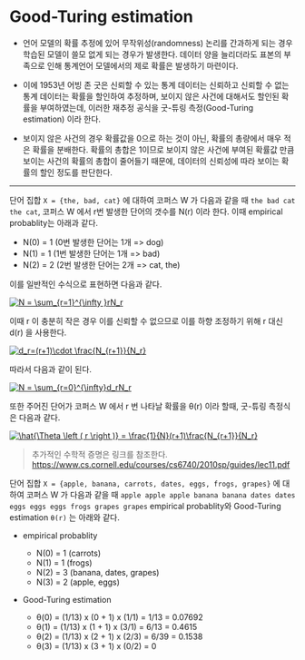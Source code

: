 # Good-Turing estimation


- 언어 모델의 확률 추정에 있어 무작위성(randomness) 논리를 간과하게 되는 경우 학습된 모델이 쓸모 없게 되는 경우가 발생한다.
데이터 양을 늘리더라도 표본의 부족으로 인해 통계언어 모델에서의 제로 확률은 발생하기 마련이다.

- 이에 1953년 어빙 존 굿은 신뢰할 수 있는 통계 데이터는 신뢰하고 신뢰할 수 없는 통계 데이터는 확률을 할인하여 추정하며, 
보이지 않은 사건에 대해서도 할인된 확률을 부여하였는데, 이러한 재추정 공식을 굿-튜링 측정(Good-Turing estimation) 이라 한다.

- 보이지 않은 사건의 경우 확률값을 0으로 하는 것이 아닌, 확률의 총량에서 매우 적은 확률을 분배한다. 확률의 총합은 1이므로 
보이지 않은 사건에 부여된 확률값 만큼 보이는 사건의 확률의 총합이 줄어들기 때문에, 데이터의 신뢰성에 따라 보이는 확률의 할인 정도를 판단한다.

---
단어 집합 ```X = {the, bad, cat}``` 에 대하여 코퍼스 W 가 다음과 같을 때 ```the bad cat the cat```, 코퍼스 W 에서 r번 발생한 단어의 갯수를 N(r) 이라 한다. 
이때 empirical probablity는 아래과 같다. 

- N(0) = 1 (0번 발생한 단어는 1개 => dog)
- N(1) = 1 (1번 발생한 단어는 1개 => bad)
- N(2) = 2 (2번 발생한 단어는 2개 => cat, the)

이를 일반적인 수식으로 표현하면 다음과 같다.

<a href="https://www.codecogs.com/eqnedit.php?latex=N&space;=&space;\sum_{r=1}^{\infty&space;}rN_r" target="_blank"><img src="https://latex.codecogs.com/gif.latex?N&space;=&space;\sum_{r=1}^{\infty&space;}rN_r" title="N = \sum_{r=1}^{\infty }rN_r" /></a>


이때 r 이 충분히 작은 경우 이를 신뢰할 수 없으므로 이를 하향 조정하기 위해 r 대신 d(r) 을 사용한다.

<a href="https://www.codecogs.com/eqnedit.php?latex=d_r=(r&plus;1)\cdot&space;\frac{N_{r&plus;1}}{N_r}" target="_blank"><img src="https://latex.codecogs.com/gif.latex?d_r=(r&plus;1)\cdot&space;\frac{N_{r&plus;1}}{N_r}" title="d_r=(r+1)\cdot \frac{N_{r+1}}{N_r}" /></a>

따라서 다음과 같이 된다. 

<a href="https://www.codecogs.com/eqnedit.php?latex=N&space;=&space;\sum_{r=0}^{\infty}d_rN_r" target="_blank"><img src="https://latex.codecogs.com/gif.latex?N&space;=&space;\sum_{r=0}^{\infty}d_rN_r" title="N = \sum_{r=0}^{\infty}d_rN_r" /></a>


또한 주어진 단어가 코퍼스 W 에서 r 번 나타날 확률을 θ(r) 이라 할때, 굿-튜링 측정식은 다음과 같다.

<a href="https://www.codecogs.com/eqnedit.php?latex=\hat{\Theta&space;\left&space;(&space;r&space;\right&space;)}&space;=&space;\frac{1}{N}(r&plus;1)\frac{N_{r&plus;1}}{N_r}" target="_blank"><img src="https://latex.codecogs.com/gif.latex?\hat{\Theta&space;\left&space;(&space;r&space;\right&space;)}&space;=&space;\frac{1}{N}(r&plus;1)\frac{N_{r&plus;1}}{N_r}" title="\hat{\Theta \left ( r \right )} = \frac{1}{N}(r+1)\frac{N_{r+1}}{N_r}" /></a>



> 추가적인 수학적 증명은 링크를 참조한다. https://www.cs.cornell.edu/courses/cs6740/2010sp/guides/lec11.pdf


단어 집합 ```X = {apple, banana, carrots, dates, eggs, frogs, grapes}``` 에 대하여 
코퍼스 W 가 다음과 같을 때 ```apple apple apple banana banana dates dates eggs eggs eggs frogs grapes grapes```
empirical probablity와 Good-Turing estimation `θ(r)` 는 아래와 같다.

- empirical probablity
  - N(0) = 1 (carrots)
  - N(1) = 1 (frogs)
  - N(2) = 3 (banana, dates, grapes)
  - N(3) = 2 (apple, eggs)

- Good-Turing estimation
  - θ(0) = (1/13) x (0 + 1) x (1/1) = 1/13 = 0.07692
  - θ(1) = (1/13) x (1 + 1) x (3/1) = 6/13 = 0.4615
  - θ(2) = (1/13) x (2 + 1) x (2/3) = 6/39 = 0.1538
  - θ(3) = (1/13) x (3 + 1) x (0/2) = 0

